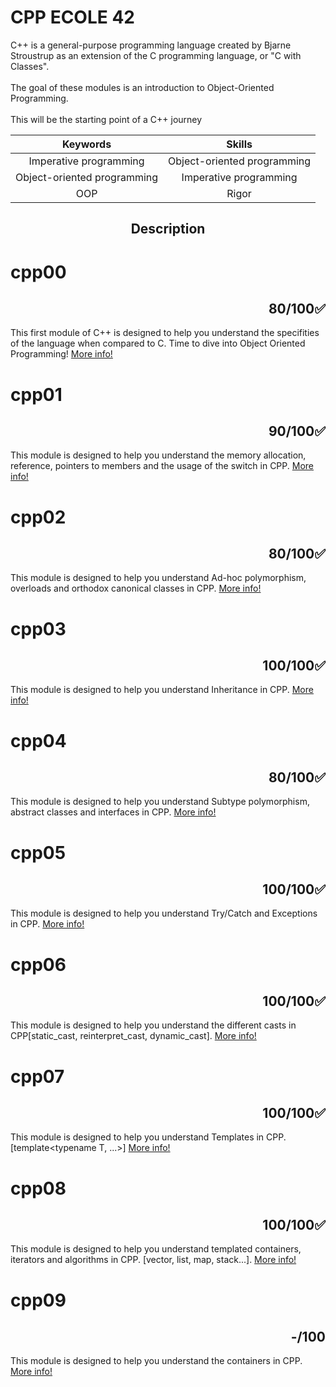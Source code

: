 # CPP ECOLE 42

C++ is a general-purpose programming language created by Bjarne Stroustrup as an extension of the C programming language, or "C with Classes".
<br>
<br>
The goal of these modules is an introduction to Object-Oriented Programming.
<br>
<br>
This will be the starting point of a C++ journey

|Keywords| Skills |
|:-----:|:-------:|
| Imperative programming | Object-oriented programming |
| Object-oriented programming | Imperative programming |
| OOP | Rigor |

<h2 align="center">Description</h2>

# cpp00 <h2 align="right">80/100✅</h2>

This first module of C++ is designed to help you understand the specifities of the language when compared to C. Time to dive into Object Oriented Programming! [More info!](https://github.com/OsemaFadhel/CPP42/tree/main/cpp00)

# cpp01 <h2 align="right">90/100✅</h2>

This module is designed to help you understand the memory allocation, reference, pointers to members and the usage of the switch in CPP.
[More info!](https://github.com/OsemaFadhel/CPP42/tree/main/cpp01)


# cpp02 <h2 align="right">80/100✅</h2>

This module is designed to help you understand Ad-hoc polymorphism, overloads and orthodox canonical classes in CPP.
[More info!](https://github.com/OsemaFadhel/CPP42/tree/main/cpp02)


# cpp03 <h2 align="right">100/100✅</h2>

This module is designed to help you understand Inheritance in CPP.
[More info!](https://github.com/OsemaFadhel/CPP42/tree/main/cpp03)


# cpp04 <h2 align="right">80/100✅</h2>

This module is designed to help you understand Subtype polymorphism, abstract classes and interfaces in CPP.
[More info!](https://github.com/OsemaFadhel/CPP42/tree/main/cpp04)


# cpp05 <h2 align="right">100/100✅</h2>

This module is designed to help you understand Try/Catch and Exceptions in CPP.
[More info!](https://github.com/OsemaFadhel/CPP42/tree/main/cpp05)


# cpp06 <h2 align="right">100/100✅</h2>

This module is designed to help you understand the different casts in CPP[static_cast, reinterpret_cast, dynamic_cast].
[More info!](https://github.com/OsemaFadhel/CPP42/tree/main/cpp06)


# cpp07 <h2 align="right">100/100✅</h2>

This module is designed to help you understand Templates in CPP. [template<typename T, ...>]
[More info!](https://github.com/OsemaFadhel/CPP42/tree/main/cpp07)

# cpp08 <h2 align="right">100/100✅</h2>

This module is designed to help you understand templated containers, iterators and algorithms in CPP. [vector, list, map, stack...].
[More info!](https://github.com/OsemaFadhel/CPP42/tree/main/cpp08)


# cpp09 <h2 align="right">-/100</h2>

This module is designed to help you understand the containers in CPP.
[More info!](https://github.com/OsemaFadhel/CPP42/tree/main/cpp09)
